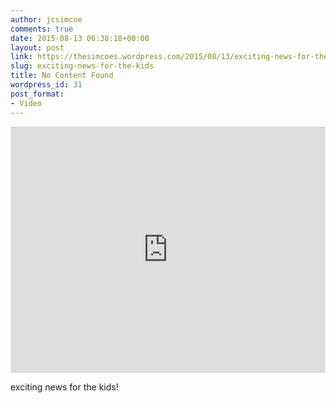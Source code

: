 ```yaml
---
author: jcsimcoe
comments: true
date: 2015-08-13 06:38:18+00:00
layout: post
link: https://thesimcoes.wordpress.com/2015/08/13/exciting-news-for-the-kids/
slug: exciting-news-for-the-kids
title: No Content Found
wordpress_id: 31
post_format:
- Video
---
```


<iframe src="https://player.vimeo.com/video/142218766?title=0&amp;byline=0&amp;portrait=0" width="700" height="394" frameborder="0" title="TWO candles!" webkitallowfullscreen="" mozallowfullscreen="" allowfullscreen="" style="width: 100%; height: 394px;"></iframe>

exciting news for the kids!
